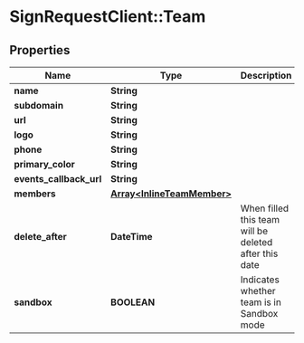 # SignRequestClient::Team

## Properties
Name | Type | Description | Notes
------------ | ------------- | ------------- | -------------
**name** | **String** |  | 
**subdomain** | **String** |  | 
**url** | **String** |  | [optional] 
**logo** | **String** |  | [optional] 
**phone** | **String** |  | [optional] 
**primary_color** | **String** |  | [optional] 
**events_callback_url** | **String** |  | [optional] 
**members** | [**Array&lt;InlineTeamMember&gt;**](InlineTeamMember.md) |  | [optional] 
**delete_after** | **DateTime** | When filled this team will be deleted after this date | [optional] 
**sandbox** | **BOOLEAN** | Indicates whether team is in Sandbox mode | [optional] 


